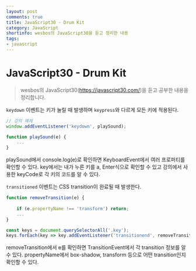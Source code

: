 ```yaml
---
layout: post
comments: true
title: JavaScript30 - Drum Kit
category: JavaScript
shortinfo: wesbos의 JavaScript30을 듣고 정리한 내용
tags:
- javascript
---
```




# JavaScript30 - Drum Kit

> wesbos의 JavaScript30(https://javascript30.com/)을 듣고 공부한 내용을 정리합니다.



`keydown`  이벤트는 키가 눌릴 때 발생하며 `keypress`와 다르게 모든 키에 적용된다. 

```javascript
// 강의 예제
window.addEventListener('keydown', playSound);

function playSound(e) {
    ...
}
```

playSound에서 console.log(e)로 확인하면 KeyboardEvent에서 여러 프로퍼티를 확인할 수 있다. key에서는 내가 누른 키를 a, Enter식으로 확인할 수 있고 강의에서 사용한 keyCode로 각 키의 코드를 알 수 있다.



`transitioned` 이벤트는 CSS transition이 완료될 때 발생한다.

```javascript
function removeTransition(e) {    
                
	if (e.propertyName !== 'transform') return; 
	...
}

const keys = document.querySelectorAll('.key');
keys.forEach(key => key.addEventListener('transitionend', removeTransition));
```

removeTransition에서 e를 확인하면 TransitionEvent에서 각 transition 정보를 알  수 있다. propertyName에서 box-shadow, transform 등으로 어떤 transition인지 확인할 수 있다.





